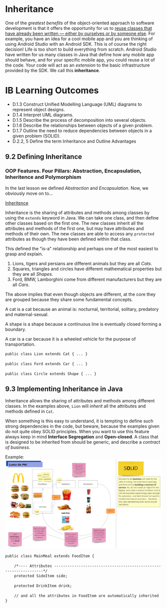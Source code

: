 # Inheritance

One of the *greatest benefits* of the object-oriented approach to software development is that it offers the opportunity for us to <ins>reuse classes that have already been
written — either by ourselves or by someone else</ins>. For example, you have an idea for a cool mobile app and you are thinking of using Android Studio with an Android SDK. This is of course the right decision! Life is too short to build everything from scratch. Android Studio have written for us many classes in Java that define how any mobile app should behave, and for your specific mobile app, you could reuse a lot of the code. Your code will act as an *extension* to the basic infrastructure provided by the SDK. We call this <b>inheritance</b>.

# IB Learning Outcomes

- D.1.3 Construct Unified Modelling Language (UML) diagrams to represent object designs.
- D.1.4 Interpret UML diagrams.
- D.1.5 Describe the process of decomposition into several objects.
- D.1.6 Describe the relationships between objects of a given problem.
- D.1.7 Outline the need to reduce dependencies between objects in a given problem (SOLID).
- D.2.2, 5 Define the term Inheritance and Outline Advantages

## 9.2 Defining Inheritance

### OOP Features. Four Pillars: Abstraction, Encapsulation, Inheritence and Polymorphism

In the last lesson we defined *Abstraction* and *Encapsulation*. Now, we obviously move on to...

<ins>Inheritence</ins>

Inheritance is the sharing of attributes and methods among classes by using the `extends` keyword in Java. We can take one class, and then define other classes based on the first one. The new classes inherit all the attributes and methods of the first one, but may have attributes and methods of their own. The new classes are able to access any `protected` attributes as though they have been defined within that class.

This defined the "is-a" relationship and perhaps one of the most easiest to grasp and explain.

1. Lions, tigers and persians are different animals but they are all *Cats*.
2. Squares, triangles and circles have different mathematical properties but they are all *Shapes*.
3. Ford, BMW, Lamborghini come from different manufacturers but they are all *Cars*.

The above implies that even though objects are different, at the core they are grouped because they share some fundamental concepts.

A cat is a cat because an animal is: nocturnal, territorial, solitary, predatory and maternal-sexual.

A shape is a shape because a continuous line is eventually closed forming a boundary.

A car is a car because it is a wheeled vehicle for the purpose of transportation.

```
public class Lion extends Cat { ... }

public class Ford extends Car { ... }

public class Circle extends Shape { ... }
```

## 9.3 Implementing Inheritance in Java

Inheritance allows the sharing of attributes and methods among different classes. In the examples above, `Lion` will *inherit* all the attributes and methods defined in `Cat`. 

When something is this easy to understand, it is tempting to define such strong dependencies in the code, but beware, because the examples given do not quite obey SOLID principles. When you want to use this feature always keep in mind <b>Interface Segregation</b> and <b>Open-closed</b>. A class that is designed to be inherited from should be generic, and describe a *contract of business*. 

Example:
<img src="https://raw.githubusercontent.com/stedwardscollegemt/ib-java-code-leaps-2024/main/lessons/img/inheritence_example.jpg">


```
public class MainMeal extends FoodItem {

    /*---- Attributes -----------------------------------------------------------------*/
    protected SideItem side;

    protected DrinkItem drink;

    // and all the attributes in FoodItem are automatically inherited
}
```
